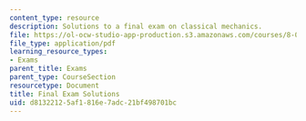```yaml
---
content_type: resource
description: Solutions to a final exam on classical mechanics.
file: https://ol-ocw-studio-app-production.s3.amazonaws.com/courses/8-012-physics-i-classical-mechanics-fall-2008/d81322125af1816e7adc21bf498701bc_final_sol.pdf
file_type: application/pdf
learning_resource_types:
- Exams
parent_title: Exams
parent_type: CourseSection
resourcetype: Document
title: Final Exam Solutions
uid: d8132212-5af1-816e-7adc-21bf498701bc
---
```

